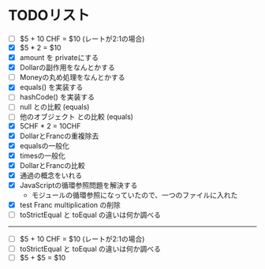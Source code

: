 # TODOリスト

- [ ] $5 + 10 CHF = $10 (レートが2:1の場合)
- [x] $5 * 2 = $10
- [x] amount を privateにする
- [x] Dollarの副作用をなんとかする
- [ ] Moneyの丸め処理をなんとかする
- [x] equals() を実装する
- [ ] hashCode() を実装する
- [ ] null との比較 (equals)
- [ ] 他のオブジェクト との比較 (equals)
- [x] 5CHF * 2 = 10CHF
- [x] DollarとFrancの重複除去
- [x] equalsの一般化
- [x] timesの一般化
- [x] DollarとFrancの比較
- [x] 通過の概念をいれる
- [x] JavaScriptの循環参照問題を解決する
  - モジュールの循環参照になっていたので、一つのファイルに入れた
- [x] test Franc multiplication の削除
- [ ] toStrictEqual と toEqual の違いは何か調べる

---

- [ ] $5 + 10 CHF = $10 (レートが2:1の場合)
- [ ] toStrictEqual と toEqual の違いは何か調べる
- [ ] $5 + $5 = $10
